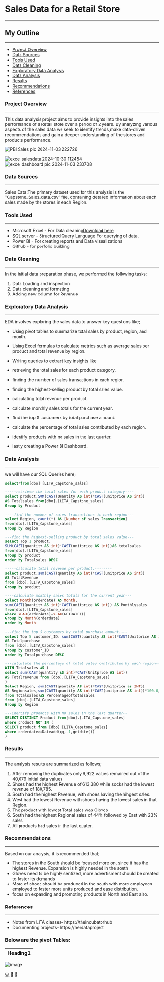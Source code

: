 # Sales Data for a Retail Store
---
## My Outline
---
- [Project Overview](#project-overview)
- [Data Sources](#data-sources)
- [Tools Used](#tools-used)
- [Data Cleaning](#data-cleaning)
- [Exploratory Data Analysis](#exploratory-data-analysis)
- [Data Analysis](#data-analysis)
- [Results](#results)
- [Recommendations](#recommendations)
- [References](#references)
  
### Project Overview
---
This data analysis project aims to provide insights into the sales performance of a Retail store over a period of 2 years. By analyzing various aspects of the sales data we seek to identify trends,make data-driven recommendations and gain a deeper understanding of the stores and products performance.

![PBI Sales pic 2024-11-03 222726](https://github.com/user-attachments/assets/abd20380-2839-42c4-a539-7009aa75aeea)

![excel salesdata 2024-10-30 112454](https://github.com/user-attachments/assets/d40d4b7a-2d84-4bc0-af5c-a65c47edbcf6)
![excel dashboard pic 2024-11-03 230708](https://github.com/user-attachments/assets/6350ea62-f6ec-4521-8eb6-dbe8450ef830)

### Data Sources
---
Sales Data:The primary dataset used for this analysis is the "Capstone_Sales_data.csv" file, containing detailed information about each sales made by the stores in each Region.

### Tools Used
---
- Microsoft Excel - For Data cleaning[Download here](https://microsoft.com)
- SQL server - Structured Query Language For querying of data.
- Power BI - For creating reports and Data visualizations
- Github - for porfolio building

### Data Cleaning
---
In the initial data preparation phase, we performed the following tasks:
1. Data Loading and inspection
2. Data cleaning and formating
3. Adding new column for Revenue


### Exploratory Data Analysis
---
EDA involves exploring the sales data to answer key questions like;

- Using pivot tables to summarize total sales by product, region, and month.

- Using Excel formulas to calculate metrics such as average sales per product and total revenue by region.
  
- Writing queries to extract key insights like

- retrieving the total sales for each product category.

- finding the number of sales transactions in each region.

- finding the highest-selling product by total sales value.

- calculating total revenue per product.

- calculate monthly sales totals for the current year.

- find the top 5 customers by total purchase amount.

- calculate the percentage of total sales contributed by each region.

- identify products with no sales in the last quarter.
  
- lastly creating a Power BI Dashboard.
  
### Data Analysis
---
we will have our SQL Queries here;

```SQL
select*from[dbo].[LITA_Capstone_sales]

-----retrieve the total sales for each product category----
select product,SUM(CAST(Quantity AS int)*CAST(unitprice AS int))
AS Totalsales from[dbo].[LITA_Capstone_sales]
Group by Product

----find the number of sales transactions in each region---
select Region, count(*) AS [Number of sales Transaction]
from[dbo].[LITA_Capstone_sales] 
Group by Region

---find the highest-selling product by total sales value---
select Top 1 product,
SUM(CAST(quantity AS int)*CAST(unitprice AS int))AS totalsales
from[dbo].[LITA_Capstone_sales]
Group by product
order by Totalsales DESC

-----calculate total revenue per product.--------
select product,sum(CAST(quantity AS int)*CAST(unitprice AS int))
AS TotalRevenue
from [dbo].[LITA_Capstone_sales]
Group by product

----calculate monthly sales totals for the current year---
Select Month(orderdate) AS Month,
sum(CAST(Quantity AS int)*CAST(unitprice AS int)) AS Monthlysales
from[dbo].[LITA_Capstone_sales]
where YEAR(orderdate)=YEAR(GETDATE())
Group by Month(orderdate)
order by Month

---find the top 5 customers by total purchase amount.---
select Top 5 customer_ID, sum(CAST(quantity AS int)*CAST(Unitprice AS int))
AS Totalpurchase 
from [dbo].[LITA_Capstone_sales]
Group by customer_ID
order by Totalpurchase DESC

---calculate the percentage of total sales contributed by each region---
WITH Totalsales AS (
select sum(CAST(quantity AS int)*CAST(Unitprice AS int))
AS Totalrevenue from [dbo].[LITA_Capstone_sales]
)
Select Region, sum(CAST(quantity AS int)*CAST(Unitprice as INT))
AS Regionsales,sum(CAST(quantity AS int)*CAST(unitprice AS int))*100.0/(select Totalrevenue
from Totalsales)AS Percentageoftotalsales
from [dbo].[LITA_Capstone_sales]
Group by Region

---identify products with no sales in the last quarter--
SELECT DISTINCT Product from[dbo].[LITA_Capstone_sales]
where product NOT IN (
SELECT product from [dbo].[LITA_Capstone_sales]
where orderdate>=Dateadd(qq,-1,getdate())
)
```

### Results
---
The analysis results are summarized as follows;

1. After removing the duplicates only 9,922 values remained out of the 40,079 initial data values
2. Shoes had the highest Revenue of 613,380 while socks had the lowest revenue of 180,785.
3. South had the highest Revenue, with shoes having the hihgest sales.
4. West had the lowest Revenue with shoes having the lowest sales in that Region.
5. The product with lowest Total sales was Gloves
6. South had the highest Regional sales of 44% followed by East with 23% sales
7. All products had sales in the last quater.

### Recommendations
---
Based on our analysis, it is recommended that;
- The stores in the South should be focused more on, since it has the highest Revenue. Expansion is highly needed in the south
- Gloves need to be highly sentized, more advertisment should be created to foster its demands
- More of shoes should be produced in the south with more employees employed to foster more units produced and ease distribution.
- focus on expanding and promoting products in North and East also.
  
### References
---
-  Notes from LITA classes- https://theincubatorhub
- Documenting projects- https://herdataproject
   
### Below are the **pivot Tables:**
|Heading1|
|--------|
![image](https://github.com/user-attachments/assets/03f0a7a5-42f0-492f-a49e-eb79e11c016a)

💻
🙏
💌
